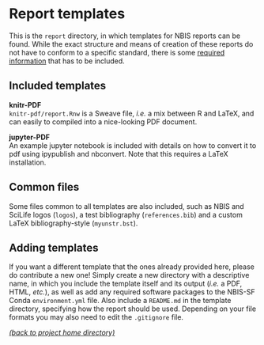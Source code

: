 # Report templates

This is the `report` directory, in which templates for NBIS reports can be
found. While the exact structure and means of creation of these reports do not
have to conform to a specific standard, there is some [required
information][report-info] that has to be included.

## Included templates

**knitr-PDF** \
`knitr-pdf/report.Rnw` is a Sweave file, *i.e.* a mix between R and LaTeX, and
can easily to compiled into a nice-looking PDF document.

**jupyter-PDF** \
An example jupyter notebook is included with details on how to convert it to 
pdf using ipypublish and nbconvert. Note that this requires a LaTeX installation.

## Common files

Some files common to all templates are also included, such as NBIS and SciLife
logos (`logos`), a test bibliography (`references.bib`) and a custom LaTeX
bibliography-style (`myunstr.bst`).

## Adding templates

If you want a different template that the ones already provided here, please do
contribute a new one! Simply create a new directory with a descriptive name,
in which you include the template itself and its output (*i.e.* a PDF, HTML,
*etc.*), as well as add any required software packages to the NBIS-SF Conda
`environment.yml` file. Also include a `README.md` in the template directory,
specifying how the report should be used. Depending on your file formats you
may also need to edit the `.gitignore` file.

[*(back to project home directory)*][sf-home]

[knitr-home]: https://yihui.name/knitr/
[report-info]: https://github.com/NBISweden/NBIS-template-support-reports
[sf-home]: https://github.com/NBISweden/NBIS-support-framework
